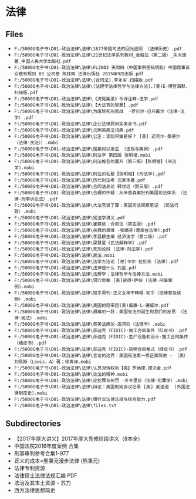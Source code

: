 # 法律

## Files

- `F:/5000G电子书\D01-政治法律\法律\1877帝国司法的回光返照 （法律历史）.pdf`
- `F:/5000G电子书\D01-政治法律\法律\21世纪法学系列教材_金融法（第二版）_朱大旗著_中国人民大学出版社.pdf`
- `F:/5000G电子书\D01-政治法律\法律\FLZ003 天同码（中国案例密码钥匙）中国商事诉讼裁判规则 03 公司卷 陈枝辉 法律出版社 2015年9月出版.pdf`
- `F:/5000G电子书\D01-政治法律\法律\[合同法].李永军.扫描版.pdf`
- `F:/5000G电子书\D01-政治法律\法律\[法理学法律哲学与法律方法].(美)E·博登海默.扫描版.pdf`
- `F:/5000G电子书\D01-政治法律\法律\《洗冤集录》今译注释-法学.pdf`
- `F:/5000G电子书\D01-政治法律\法律\【大法官的智慧】.pdf`
- `F:/5000G电子书\D01-政治法律\法律\为废除死刑而战  -罗贝尔·巴丹戴尔（法律·法学）.pdf`
- `F:/5000G电子书\D01-政治法律\法律\企业法律顾问实务全书.pdf`
- `F:/5000G电子书\D01-政治法律\法律\元照英美法词典.pdf`
- `F:/5000G电子书\D01-政治法律\法律\公正：该如何做是好？ [美] 迈克尔·桑德尔 （法律·民法））.mobi`
- `F:/5000G电子书\D01-政治法律\法律\冤案何以发生 （法规与案例）.pdf`
- `F:/5000G电子书\D01-政治法律\法律\刑法学 第四版 张明楷.mobi`
- `F:/5000G电子书\D01-政治法律\法律\刑法格言的展开（第三版）【张明楷】(刑法学).mobi`
- `F:/5000G电子书\D01-政治法律\法律\刑法的私塾【张明楷】(刑法学).pdf`
- `F:/5000G电子书\D01-政治法律\法律\历代刑法考 沈家本著.pdf`
- `F:/5000G电子书\D01-政治法律\法律\合同法总论 韩世远（第三版）.pdf`
- `F:/5000G电子书\D01-政治法律\法律\合理的怀疑：从辛普森案批判美国司法体系 （法律·刑事诉讼法）.pdf`
- `F:/5000G电子书\D01-政治法律\法律\大法官说了算：美国司法观察笔记 （司法行政）.mobi`
- `F:/5000G电子书\D01-政治法律\法律\宪法学讲义.pdf`
- `F:/5000G电子书\D01-政治法律\法律\崔建远：合同法（第五版）.pdf`
- `F:/5000G电子书\D01-政治法律\法律\杀戮的艰难 -张娟芬(港澳台法律).pdf`
- `F:/5000G电子书\D01-政治法律\法律\李昌麒主编 经济法学（第二版）.pdf`
- `F:/5000G电子书\D01-政治法律\法律\梁慧星《民法解释学》.pdf`
- `F:/5000G电子书\D01-政治法律\法律\死刑论辩 (法律·刑法学).pdf`
- `F:/5000G电子书\D01-政治法律\法律\民法.mobi`
- `F:/5000G电子书\D01-政治法律\法律\法学方法论 [德]卡尔·拉伦茨 (法律).pdf`
- `F:/5000G电子书\D01-政治法律\法律\法律是什么 刘星.pdf`
- `F:/5000G电子书\D01-政治法律\法律\法理学：法律哲学与法律方法.mobi`
- `F:/5000G电子书\D01-政治法律\法律\洞穴奇案 [美]彼得•萨伯 (法律·刑事案例).mobi`
- `F:/5000G电子书\D01-政治法律\法律\知乎周刊·正义女神不睁眼-知乎（法律普及读物）.mobi`
- `F:/5000G电子书\D01-政治法律\法律\美国的陪审团(美)威廉·L·德威尔.pdf`
- `F:/5000G电子书\D01-政治法律\法律\艰难的一跃：美国宪法的诞生和我们的反思 （法律·宪法）.mobi`
- `F:/5000G电子书\D01-政治法律\法律\英美法原论-高鸿钧（法理学）.mobi`
- `F:/5000G电子书\D01-政治法律\法律\菲迪克（FIDIC)-施工合同条件（红皮书）.pdf`
- `F:/5000G电子书\D01-政治法律\法律\菲迪克（FIDIC)-生产设备和设计-施工合同条件（橘皮书）.pdf`
- `F:/5000G电子书\D01-政治法律\法律\菲迪克（FIDIC)-简明合同格式（绿皮书）.pdf`
- `F:/5000G电子书\D01-政治法律\法律\言论的边界：美国宪法第一修正案简史 - （美）刘易斯（Lewis，A）著；徐爽译.mobi`
- `F:/5000G电子书\D01-政治法律\法律\认真对待权利【美】罗纳德.德沃金.pdf`
- `F:/5000G电子书\D01-政治法律\法律\论法的精神.mobi`
- `F:/5000G电子书\D01-政治法律\法律\论犯罪与刑罚 -贝卡里亚（法律·犯罪学）.mobi`
- `F:/5000G电子书\D01-政治法律\法律\辩论：美国制宪会议记录 [美] 麦迪逊  (外国法律制度史).mobi`
- `F:/5000G电子书\D01-政治法律\法律\银行业法律法规与综合能力.pdf`
- `F:/5000G电子书\D01-政治法律\法律\files.txt`

## Subdirectories

- 【2017年厚大讲义】2017年厚大先修阶段讲义（8本全）
- 中国法院2016年度案例 合集
- 刑事审判参考合集1-977
- 正义的成本=熊秉元漫步法律 (熊秉元)
- 法律专利资源
- 法律硕士法律法规汇编 PDF
- 法治及其本土资源 - 苏力
- 西方法律思想简史
